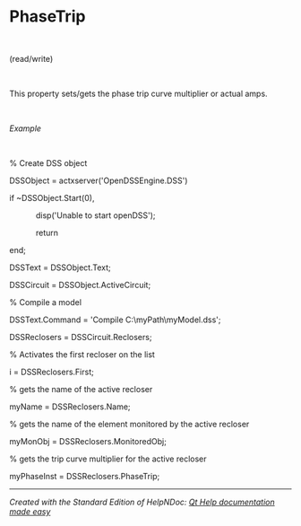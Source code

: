# PhaseTrip

&nbsp;

(read/write)

&nbsp;

This property sets/gets the phase trip curve multiplier or actual amps.

&nbsp;

*Example*

&nbsp;

% Create DSS object

DSSObject = actxserver('OpenDSSEngine.DSS')

if ~DSSObject.Start(0),

&nbsp; &nbsp; &nbsp; &nbsp; &nbsp; &nbsp; disp('Unable to start openDSS');

&nbsp; &nbsp; &nbsp; &nbsp; &nbsp; &nbsp; return

end;

DSSText = DSSObject.Text;

DSSCircuit = DSSObject.ActiveCircuit;

% Compile a model &nbsp; &nbsp;

DSSText.Command = 'Compile C:\\myPath\\myModel.dss';

DSSReclosers = DSSCircuit.Reclosers;

% Activates the first recloser on the list

i = DSSReclosers.First;

% gets the name of the active recloser

myName = DSSReclosers.Name;

% gets the name of the element monitored by the active recloser

myMonObj = DSSReclosers.MonitoredObj;

% gets the trip curve multiplier for the active recloser

myPhaseInst = DSSReclosers.PhaseTrip;

***
_Created with the Standard Edition of HelpNDoc: [Qt Help documentation made easy](<https://www.helpndoc.com/feature-tour/create-help-files-for-the-qt-help-framework>)_
